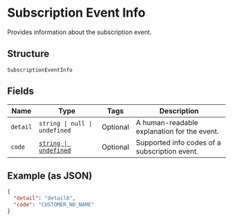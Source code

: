 
# Subscription Event Info

Provides information about the subscription event.

## Structure

`SubscriptionEventInfo`

## Fields

| Name | Type | Tags | Description |
|  --- | --- | --- | --- |
| `detail` | `string \| null \| undefined` | Optional | A human-readable explanation for the event. |
| `code` | [`string \| undefined`](../../doc/models/subscription-event-info-code.md) | Optional | Supported info codes of a subscription event. |

## Example (as JSON)

```json
{
  "detail": "detail8",
  "code": "CUSTOMER_NO_NAME"
}
```

